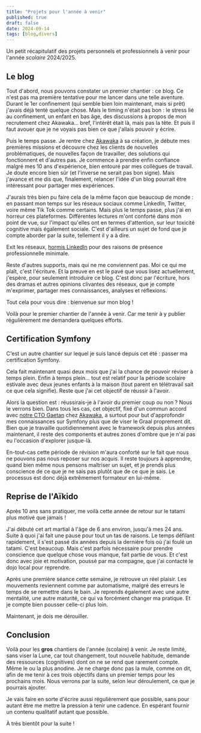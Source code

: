 ```yaml
---
title: "Projets pour l'année à venir"
published: true
draft: false
date: 2024-09-14
tags: [blog,divers]
---
```


Un petit récapitulatif des projets personnels et professionnels à venir pour l'année _scolaire_ 2024/2025.

<!-- excerpt -->

## Le blog

Tout d'abord, nous pouvons constater un premier chantier : ce blog.
Ce n'est pas ma première tentative pour me lancer dans une telle aventure. Durant le 1er confinement (qui semble bien loin maintenant, mais si prêt) j'avais déjà tenté quelque chose. Mais le timing n'était pas bon : le stress lié au confinement, un enfant en bas âge, des discussions à propos de mon recrutement chez Akawaka… bref, l'intérêt était là, mais pas la tête. Et puis il faut avouer que je ne voyais pas bien ce que j'allais pouvoir y écrire.

Puis le temps passe. Je rentre chez [Akawaka](https://www.linkedin.com/company/akawaka/) à sa création, je débute mes premières missions et découvre chez les clients de nouvelles problématiques, de nouvelles façon de travailler, des solutions qui fonctionnent et d'autres pas. Je commence à prendre enfin confiance malgré mes 10 ans d'expérience, bien entouré par mes collègues de travail. Je doute encore bien sûr (et l'inverse ne serait pas bon signe). Mais j'avance et me dis que, finalement, relancer l'idée d'un blog pourrait être intéressant pour partager mes expériences.

J'aurais très bien pu faire cela de la même façon que beaucoup de monde : en passant mon temps sur les réseaux sociaux comme LinkedIn, Twitter, voire même Tik Tok comme certains. Mais plus le temps passe, plus j'ai en horreur ces plateformes. Différentes lectures m'ont conforté dans mon point de vue, sur l'impact qu'elles ont en termes d'attention, sur leur toxicité cognitive mais également sociale. C'est d'ailleurs un sujet de fond que je compte aborder par la suite, tellement il y a à dire.

Exit les réseaux, [hormis LinkedIn](https://www.linkedin.com/in/fmatsos/) pour des raisons de présence professionnelle minimale.

Reste d'autres supports, mais qui ne me conviennent pas. Moi ce qui me plaît, c'est l'écriture. Et la preuve en est le pavé que vous lisez actuellement, j'espère, pour seulement introduire ce blog.
C'est donc par l'écriture, hors des dramas et autres opinions clivantes des réseaux, que je compte m'exprimer, partager mes connaissances, analyses et réflexions.

Tout cela pour vous dire : bienvenue sur mon blog !

Voilà pour le premier chantier de l'année à venir. Car me tenir à y publier régulièrement me demandera quelques efforts.

## Certification Symfony

C'est un autre chantier sur lequel je suis lancé depuis cet été : passer ma certification Symfony.

Cela fait maintenant quasi deux mois que j'ai la chance de pouvoir réviser à temps plein. Enfin à temps plein… tout est relatif pour la période scolaire estivale avec deux jeunes enfants à la maison (tout parent en télétravail sait ce que cela signifie). Reste que j'ai cet objectif de réussir à l'avoir.

Alors la question est : réussirais-je à l'avoir du premier coup ou non ? Nous le verrons bien.
Dans tous les cas, cet objectif, fixé d'un commun accord avec [notre CTO Gaetan](https://www.linkedin.com/in/gaetan-buellet-1a891b5a/) chez [Akawaka](https://www.akawaka.fr/), a surtout pour but d'approfondir mes connaissances sur Symfony plus que de viser le Graal proprement dit. Bien que je travaille quotidiennement avec le framework depuis plus années maintenant, il reste des components et autres zones d'ombre que je n'ai pas eu l'occasion d'explorer jusque-là.

En-tout-cas cette période de révision m'aura conforté sur le fait que nous ne pouvons pas nous reposer sur nos acquis. Il reste toujours à apprendre, quand bien même nous pensons maîtriser un sujet, et je prends plus conscience de ce que je ne sais pas plutôt que de ce que je sais. Le processus est donc déjà extrêmement formateur en lui-même.

## Reprise de l'Aïkido

Après 10 ans sans pratiquer, me voilà cette année de retour sur le tatami plus motivé que jamais !

J'ai débuté cet art martial à l'âge de 6 ans environ, jusqu'à mes 24 ans. Suite à quoi j'ai fait une pause pour tout un tas de raisons. Le temps défilant rapidement, il s'est passé dix années depuis la dernière fois où j'ai foulé un tatami. C'est beaucoup. Mais c'est parfois nécessaire pour prendre conscience que quelque chose vous manque, fait partie de vous. Et c'est donc avec joie et motivation, poussé par ma compagne, que j'ai contacté le dojo local pour reprendre.

Après une première séance cette semaine, je retrouve un réel plaisir. Les mouvements reviennent comme par automatisme, malgré des erreurs le temps de se remettre dans le bain. Je reprends également avec une autre mentalité, une autre maturité, ce qui va forcément changer ma pratique. Et je compte bien pousser celle-ci plus loin.

Maintenant, je dois me dérouiller.

## Conclusion

Voilà pour les **gros** chantiers de l'année (scolaire) à venir. Je reste limité, sans viser la Lune, car tout changement, tout nouvelle habitude, demande des ressources (cognitives) dont on ne se rend que rarement compte. Même le ou la plus anodine. Je ne charge donc pas la mule, comme on dit, afin de me tenir à ces trois objectifs dans un premier temps pour les prochains mois. Nous verrons par la suite, selon leur déroulement, ce que je pourrais ajouter.

Je vais faire en sorte d'écrire aussi régulièrement que possible, sans pour autant être me mettre la pression à tenir une cadence. En espérant fournir un contenu qualitatif autant que possible.

À très bientôt pour la suite !





